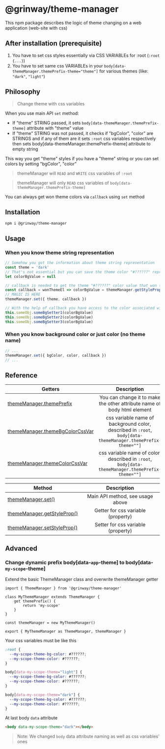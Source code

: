 @grinway/theme-manager
======

This npm package describes the logic of theme changing on a web application (web-site with css)

After installation (prerequisite)
------
1. You have to set css styles essentially via CSS VARIABLEs for :root (`:root {...}`)
1. You have to set same css VARIABLEs in your `body[data-themeManager.themePrefix-theme="theme"]` for various themes (like: `"dark"`, `"light"`)

Philosophy
------
> Change theme with css variables

When you use main API `set` method:

* If "theme" STRING passed, it sets `body[data-themeManager.themePrefix-theme]` attribute with "theme" value
* If "theme" STRING was not passed, it checks if "bgColor", "color" are STRINGS and if any of them are it sets `:root` css variables respectively then sets body[data-themeManager.themePrefix-theme] attribute to empty string

This way you get "theme" styles if you have a "theme" string
or you can set colors by setting "bgColor", "color"

> themeManager will `READ` and `WRITE` css variables of `:root`

> themeManager will only `READ` css variables of `body[data-themeManager.themePrefix-theme]`

You can always get won theme colors via `callback` using `set` method

Installation
------
```console
npm i @grinway/theme-manager
```

Usage
------

### When you know theme string representation
```js
// Somehow you got the information about theme string representation
const theme = 'dark'
// That's not essential but you can save the theme color "#??????" representation from your css
let colorBgValue = null

// callback is needed to get the theme "#??????" color value that won (body[data-themeManager.themePrefix-theme="<theme>"] or :root css vars)
const callback = wonThemeEl => colorBgValue = themeManager.getStyleProp(wonThemeEl, themeManager.themeBgColorCssVar)
// MAGIC IS HERE
themeManager.set({ theme, callback })

// With the help of callback you have access to the color associated with theme
this.someObj.someBgSetter1(colorBgValue)
this.someObj.someBgSetter2(colorBgValue)
this.someObj.someBgSetter3(colorBgValue)
```

### When you know background color or just color (no theme name)
```js
// ...
themeManager.set({ bgColor, color, callback })
// ...
```

Reference
------

| Getters | Description |
| ------------- |:-------------:|
| [themeManager.themePrefix](https://github.com/GrinWay/theme-manager/blob/main/dist/main.js) | You can change it to make the other attribute name of body html element |
| [themeManager.themeBgColorCssVar](https://github.com/GrinWay/theme-manager/blob/main/dist/main.js) | css variable name of background color, described in `:root`, `body[data-themeManager.themePrefix-theme=""]` |
| [themeManager.themeColorCssVar](https://github.com/GrinWay/theme-manager/blob/main/dist/main.js) | css variable name of color, described in `:root`, `body[data-themeManager.themePrefix-theme=""]` |

| Method | Description |
| ------------- |:-------------:|
| [themeManager.set\(\)](https://github.com/GrinWay/theme-manager/blob/main/dist/main.js) | Main API method, see usage above |
| [themeManager.getStyleProp\(\)](https://github.com/GrinWay/theme-manager/blob/main/dist/main.js) | Getter for css variable \(property\) |
| [themeManager.setStyleProp\(\)](https://github.com/GrinWay/theme-manager/blob/main/dist/main.js) | Setter for css variable \(property\) |

Advanced
------

### Change dynamic prefix body[data-`app`-theme] to body[data-`my-scope`-theme]

Extend the basic ThemeManager class and overwrite themeManager getter
```
import { ThemeManager } from '@grinway/theme-manager'

class MyThemeManager extends ThemeManager {
    get themePrefix() {
        return 'my-scope'
    }
}

const themeManager = new MyThemeManager()

export { MyThemeManager as ThemeManager, themeManager }
```

Your css variables must be like this
```css
:root {
  --my-scope-theme-bg-color: #??????;
  --my-scope-theme-color: #??????;
}

body[data-my-scope-theme="light"] {
  --my-scope-theme-bg-color: #??????;
  --my-scope-theme-color: #??????;
}

body[data-my-scope-theme="dark"] {
  --my-scope-theme-bg-color: #??????;
  --my-scope-theme-color: #??????;
}
```

At last body `data` attribute
```html
<body data-my-scope-theme="dark"></body>
```

> Note: We changed `body` data attribute naming as well as css variables\' ones